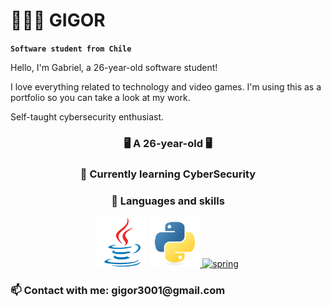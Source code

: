 # 👩🏻‍💻 GIGOR

**`Software student from Chile`**

Hello, I'm Gabriel, a 26-year-old software student! 

I love everything related to technology and video games. I'm using this as a portfolio so you can take a look at my work.

Self-taught cybersecurity enthusiast.

<h3 align="center">🖥️ A 26-year-old  🖥️</h3>

<h3 align="center">🌱 Currently learning CyberSecurity</h3>                              

<h3 align="center">💬 Languages and skills</h3>
<p align="center"> <a href="https://www.java.com" target="_blank" rel="noreferrer"> <img src="https://raw.githubusercontent.com/devicons/devicon/master/icons/java/java-original.svg" alt="java" width="80" height="80"/></a> <a href="https://www.python.org" target="_blank" rel="noreferrer"> <img src="https://raw.githubusercontent.com/devicons/devicon/master/icons/python/python-original.svg" alt="python" width="80" height="80"/> </a>
<a href="https://spring.io/" target="_blank" rel="noreferrer"> <img src="https://www.vectorlogo.zone/logos/springio/springio-icon.svg" alt="spring" width="70" height="70"/> </a> 

<h3 align="left">📫 Contact with me: gigor3001@gmail.com</h3>
